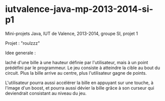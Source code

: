 iutvalence-java-mp-2013-2014-si-p1
==================================

Mini-projets Java, IUT de Valence, 2013-2014, groupe SI, projet 1

Projet : "roulzzz"

Idee generale : 

laché d'une bille à une hauteur définie par l'utilisateur, mais à un point prédéfini par le programmeur.
Le jeu consiste à atteindre la cible au bout du circuit. Plus la bille arrive au centre, plus l'utilisateur gagne de points.

L'utilisateur pourra aussi accélérer la bille en appuyant sur une touche, à l'image d'un boost,
et pourra aussi dévier la bille grâce à son curseur qui deviendrait consistant au niveau du jeu.
